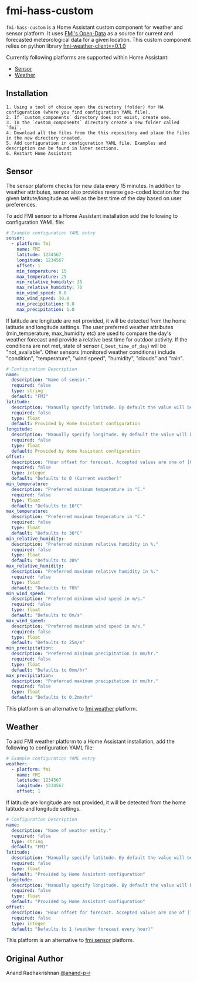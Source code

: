 # fmi-hass-custom

`fmi-hass-custom` is a Home Assistant custom component for weather and sensor platform. It uses [FMI's Open-Data](https://en.ilmatieteenlaitos.fi/open-data) as a source for current and forecasted meteorological data for a given location. This custom component relies on python library [fmi-weather-client==0.1.0](https://pypi.org/project/fmi-weather-client/)

Currently following platforms are supported within Home Assistant:

  - [Sensor](#sensor)
  - [Weather](#weather)

## Installation

    1. Using a tool of choice open the directory (folder) for HA configuration (where you find configuration YAML file).
    2. If `custom_components` directory does not exist, create one.
    3. In the `custom_components` directory create a new folder called `fmi`.
    4. Download all the files from the this repository and place the files in the new directory created.
    5. Add configuration in configuration YAML file. Examples and description can be found in later sections.
    6. Restart Home Assistant

## Sensor

The sensor plaform checks for new data every 15 minutes. In addition to weather attributes, sensor also provides reverse geo-coded location for the given latitute/longitude as well as the best time of the day based on user preferences.

To add FMI sensor to a Home Assistant installation add the following to configuration YAML file:

```YAML
# Example configuration YAML entry
sensor:
  - platform: fmi  
    name: FMI
    latitude: 1234567
    longitude: 1234567
    offset: 1
    min_temperature: 15
    max_temperature: 25
    min_relative_humidity: 35
    max_relative_humidity: 70
    min_wind_speed: 0.0
    max_wind_speed: 30.0
    min_precipitation: 0.0
    max_precipitation: 1.0
```

If latitude are longitude are not provided, it will be detected from the home latitude and longitude settings. The user preferred weather attributes (min_temperature, max_humidity etc) are used to compare the day's weather forecast and provide a relative best time for outdoor activity. If the conditions are not met, state of sensor (`_best_time_of_day`) will be "not_available". Other sensors (monitored weather conditions) include "condition", "temperature", "wind speed", "humidity", "clouds" and "rain".

```YAML
# Configuration Description
name:
  description: "Name of sensor."
  required: false
  type: string
  default: "FMI"
latitude:
  description: "Manually specify latitude. By default the value will be taken from the Home Assistant configuration."
  required: false
  type: float
  default: Provided by Home Assistant configuration
longitude:
  description: "Manually specify longitude. By default the value will be taken from the Home Assistant configuration."
  required: false
  type: float
  default: Provided by Home Assistant configuration
offset:
  description: "Hour offset for forecast. Accepted values are one of [0, 1, 2, 3, 4, 6, 8, 12, 24]."
  required: false
  type: integer
  default: "Defaults to 0 (Current weather)"
min_temperature:
  description: "Preferred minimum temperature in °C."
  required: false
  type: float
  default: "Defaults to 10°C"
max_temperature:
  description: "Preferred maximum temperature in °C."
  required: false
  type: float
  default: "Defaults to 30°C"
min_relative_humidity:
  description: "Preferred minimum relative humidity in %."
  required: false
  type: float
  default: "Defaults to 30%"
max_relative_humidity:
  description: "Preferred maximum relative humidity in %."
  required: false
  type: float
  default: "Defaults to 70%"
min_wind_speed:
  description: "Preferred minimum wind speed in m/s."
  required: false
  type: float
  default: "Defaults to 0m/s"
max_wind_speed:
  description: "Preferred maximum wind speed in m/s."
  required: false
  type: float
  default: "Defaults to 25m/s"
min_precipitation:
  description: "Preferred minimum precipitation in mm/hr."
  required: false
  type: float
  default: "Defaults to 0mm/hr"
max_precipitation:
  description: "Preferred maximum precipitation in mm/hr."
  required: false
  type: float
  default: "Defaults to 0.2mm/hr"
```
This platform is an alternative to [fmi weather](#weather) platform.

## Weather
To add FMI weather platform to a Home Assistant installation, add the following to configuration YAML file:

```YAML
# Example configuration YAML entry
weather:
  - platform: fmi
    name: FMI
    latitude: 1234567
    longitude: 1234567
    offset: 1
```

If latitude are longitude are not provided, it will be detected from the home latitude and longitude settings.

```YAML
# Configuration Description
name:
  description: "Name of weather entity."
  required: false
  type: string
  default: "FMI"
latitude:
  description: "Manually specify latitude. By default the value will be taken from the Home Assistant configuration."
  required: false
  type: float
  default: "Provided by Home Assistant configuration"
longitude:
  description: "Manually specify longitude. By default the value will be taken from the Home Assistant configuration."
  required: false
  type: float
  default: "Provided by Home Assistant configuration"
offset:
  description: "Hour offset for forecast. Accepted values are one of [1, 2, 3, 4, 6, 8, 12, 24]."
  required: false
  type: integer
  default: "Defaults to 1 (weather forecast every hour)"
```
This platform is an alternative to [fmi sensor](#sensor) platform.

## Original Author 
Anand Radhakrishnan [@anand-p-r](https://github.com/anand-p-r)
